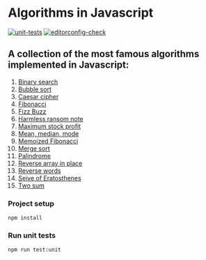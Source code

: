 # Algorithms in Javascript

[![unit-tests](https://github.com/alexmozheyko/js-algorithms/actions/workflows/unit-tests.yml/badge.svg)](https://github.com/alexmozheyko/js-algorithms/actions/workflows/unit-tests.yml)
[![editorconfig-check](https://github.com/alexmozheyko/js-algorithms/actions/workflows/editorconfig-check.yml/badge.svg)](https://github.com/alexmozheyko/js-algorithms/actions/workflows/editorconfig-check.yml)

## A collection of the most famous algorithms implemented in Javascript:

1. [Binary search](src/binary-search)
2. [Bubble sort](src/bubble-sort)
3. [Caesar cipher](src/caesar-cipher)
4. [Fibonacci](src/fibonacci)
5. [Fizz Buzz](src/fizz-buzz)
6. [Harmless ransom note](src/harmless-ransom-note)
7. [Maximum stock profit](src/max-stock-profit)
8. [Mean, median, mode](src/mean-median-mode)
9. [Memoized Fibonacci](src/memoized-fibonacci)
10. [Merge sort](src/merge-sort)
11. [Palindrome](src/is-palindrome)
12. [Reverse array in place](src/reverse-array-in-place)
13. [Reverse words](src/reverse-words)
14. [Seive of Eratosthenes](src/seive-of-eratosthenes)
15. [Two sum](src/two-sum)

### Project setup
```
npm install
```

### Run unit tests
```
npm run test:unit
```
